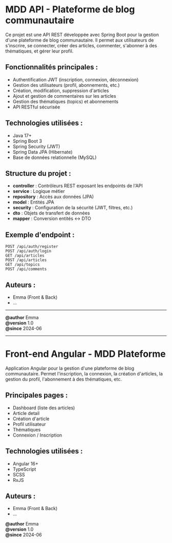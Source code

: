 # MDD API - Plateforme de blog communautaire

Ce projet est une API REST développée avec Spring Boot pour la gestion d'une plateforme de blog communautaire.
Il permet aux utilisateurs de s'inscrire, se connecter, créer des articles, commenter, s'abonner à des thématiques,
et gérer leur profil.

## Fonctionnalités principales :
- Authentification JWT (inscription, connexion, déconnexion)
- Gestion des utilisateurs (profil, abonnements, etc.)
- Création, modification, suppression d'articles
- Ajout et gestion de commentaires sur les articles
- Gestion des thématiques (topics) et abonnements
- API RESTful sécurisée

## Technologies utilisées :
- Java 17+
- Spring Boot 3
- Spring Security (JWT)
- Spring Data JPA (Hibernate)
- Base de données relationnelle (MySQL)

## Structure du projet :
- **controller** : Contrôleurs REST exposant les endpoints de l'API
- **service** : Logique métier
- **repository** : Accès aux données (JPA)
- **model** : Entités JPA
- **security** : Configuration de la sécurité (JWT, filtres, etc.)
- **dto** : Objets de transfert de données
- **mapper** : Conversion entités <-> DTO

## Exemple d'endpoint :
```
POST /api/auth/register
POST /api/auth/login
GET /api/articles
POST /api/articles
GET /api/topics
POST /api/comments
```

## Auteurs :
- Emma (Front & Back)
- ...

---

**@author** Emma  
**@version** 1.0  
**@since** 2024-06

---

# Front-end Angular - MDD Plateforme

Application Angular pour la gestion d'une plateforme de blog communautaire.
Permet l'inscription, la connexion, la création d'articles, la gestion du profil, l'abonnement à des thématiques, etc.

## Principales pages :
- Dashboard (liste des articles)
- Article detail
- Création d'article
- Profil utilisateur
- Thématiques
- Connexion / Inscription

## Technologies utilisées :
- Angular 16+
- TypeScript
- SCSS
- RxJS

## Auteurs :
- Emma (Front & Back)
- ...

**@author** Emma  
**@version** 1.0  
**@since** 2024-06 
